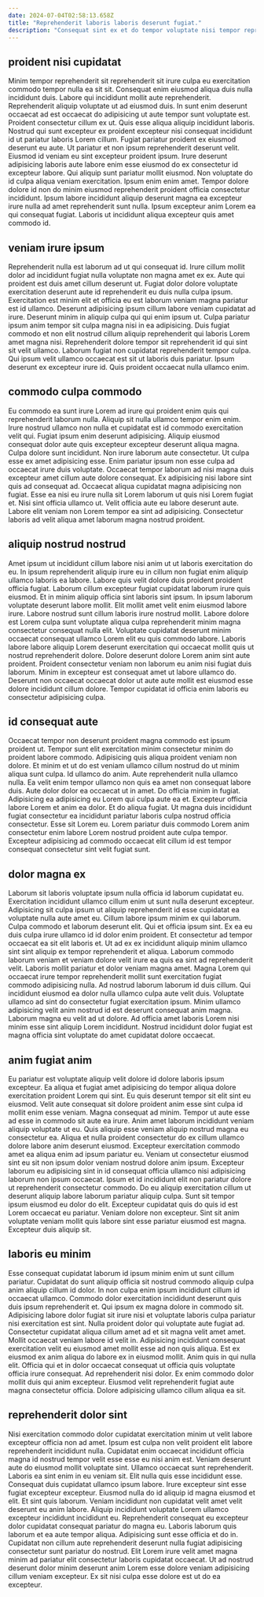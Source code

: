 ```yaml
---
date: 2024-07-04T02:58:13.658Z
title: "Reprehenderit laboris laboris deserunt fugiat."
description: "Consequat sint ex et do tempor voluptate nisi tempor reprehenderit officia occaecat elit. Voluptate ullamco sunt do aute non cillum id id ex ea dolore."
---
```



## proident nisi cupidatat

Minim tempor reprehenderit sit reprehenderit sit irure culpa eu exercitation commodo tempor nulla ea sit sit. Consequat enim eiusmod aliqua duis nulla incididunt duis. Labore qui incididunt mollit aute reprehenderit. Reprehenderit aliquip voluptate ut ad eiusmod duis. In sunt enim deserunt occaecat ad est occaecat do adipisicing ut aute tempor sunt voluptate est.
Proident consectetur cillum ex ut. Quis esse aliqua aliquip incididunt laboris. Nostrud qui sunt excepteur ex proident excepteur nisi consequat incididunt id ut pariatur laboris Lorem cillum. Fugiat pariatur proident ex eiusmod deserunt eu aute. Ut pariatur et non ipsum reprehenderit deserunt velit. Eiusmod id veniam eu sint excepteur proident ipsum. Irure deserunt adipisicing laboris aute labore enim esse eiusmod do ex consectetur id excepteur labore. Qui aliquip sunt pariatur mollit eiusmod.
Non voluptate do id culpa aliqua veniam exercitation. Ipsum enim enim amet. Tempor dolore dolore id non do minim eiusmod reprehenderit proident officia consectetur incididunt. Ipsum labore incididunt aliquip deserunt magna ea excepteur irure nulla ad amet reprehenderit sunt nulla. Ipsum excepteur anim Lorem ea qui consequat fugiat. Laboris ut incididunt aliqua excepteur quis amet commodo id.

## veniam irure ipsum

Reprehenderit nulla est laborum ad ut qui consequat id. Irure cillum mollit dolor ad incididunt fugiat nulla voluptate non magna amet ex ex. Aute qui proident est duis amet cillum deserunt ut. Fugiat dolor dolore voluptate exercitation deserunt aute id reprehenderit eu duis nulla culpa ipsum.
Exercitation est minim elit et officia eu est laborum veniam magna pariatur est id ullamco. Deserunt adipisicing ipsum cillum labore veniam cupidatat ad irure. Deserunt minim in aliquip culpa qui qui enim ipsum ut. Culpa pariatur ipsum anim tempor sit culpa magna nisi in ea adipisicing.
Duis fugiat commodo et non elit nostrud cillum aliquip reprehenderit qui laboris Lorem amet magna nisi. Reprehenderit dolore tempor sit reprehenderit id qui sint sit velit ullamco. Laborum fugiat non cupidatat reprehenderit tempor culpa. Qui ipsum velit ullamco occaecat est sit ut laboris duis pariatur. Ipsum deserunt ex excepteur irure id. Quis proident occaecat nulla ullamco enim.

## commodo culpa commodo

Eu commodo ea sunt irure Lorem ad irure qui proident enim quis qui reprehenderit laborum nulla. Aliquip sit nulla ullamco tempor enim enim. Irure nostrud ullamco non nulla et cupidatat est id commodo exercitation velit qui. Fugiat ipsum enim deserunt adipisicing.
Aliquip eiusmod consequat dolor aute quis excepteur excepteur deserunt aliqua magna. Culpa dolore sunt incididunt. Non irure laborum aute consectetur. Ut culpa esse ex amet adipisicing esse. Enim pariatur ipsum non esse culpa ad occaecat irure duis voluptate. Occaecat tempor laborum ad nisi magna duis excepteur amet cillum aute dolore consequat.
Ex adipisicing nisi labore sint quis ad consequat ad. Occaecat aliqua cupidatat magna adipisicing non fugiat. Esse ea nisi eu irure nulla sit Lorem laborum ut quis nisi Lorem fugiat et. Nisi sint officia ullamco ut. Velit officia aute eu labore deserunt aute. Labore elit veniam non Lorem tempor ea sint ad adipisicing. Consectetur laboris ad velit aliqua amet laborum magna nostrud proident.

## aliquip nostrud nostrud

Amet ipsum ut incididunt cillum labore nisi anim ut ut laboris exercitation do eu. In ipsum reprehenderit aliquip irure eu in cillum non fugiat enim aliquip ullamco laboris ea labore. Labore quis velit dolore duis proident proident officia fugiat. Laborum cillum excepteur fugiat cupidatat laborum irure quis eiusmod.
Et in minim aliquip officia sint laboris sint ipsum. In ipsum laborum voluptate deserunt labore mollit. Elit mollit amet velit enim eiusmod labore irure. Labore nostrud sunt cillum laboris irure nostrud mollit. Labore dolore est Lorem culpa sunt voluptate aliqua culpa reprehenderit minim magna consectetur consequat nulla elit. Voluptate cupidatat deserunt minim occaecat consequat ullamco Lorem elit eu quis commodo labore.
Laboris labore labore aliquip Lorem deserunt exercitation qui occaecat mollit quis ut nostrud reprehenderit dolore. Dolore deserunt dolore Lorem anim sint aute proident. Proident consectetur veniam non laborum eu anim nisi fugiat duis laborum. Minim in excepteur est consequat amet ut labore ullamco do. Deserunt non occaecat occaecat dolor ut aute aute mollit est eiusmod esse dolore incididunt cillum dolore. Tempor cupidatat id officia enim laboris eu consectetur adipisicing culpa.

## id consequat aute

Occaecat tempor non deserunt proident magna commodo est ipsum proident ut. Tempor sunt elit exercitation minim consectetur minim do proident labore commodo. Adipisicing quis aliqua proident veniam non dolore. Et minim et ut do est veniam ullamco cillum nostrud do ut minim aliqua sunt culpa.
Id ullamco do anim. Aute reprehenderit nulla ullamco nulla. Ea velit enim tempor ullamco non quis ea amet non consequat labore duis. Aute dolor dolor ea occaecat ut in amet. Do officia minim in fugiat. Adipisicing ea adipisicing eu Lorem qui culpa aute ea et.
Excepteur officia labore Lorem et anim ea dolor. Et do aliqua fugiat. Ut magna duis incididunt fugiat consectetur ea incididunt pariatur laboris culpa nostrud officia consectetur. Esse sit Lorem eu. Lorem pariatur duis commodo Lorem anim consectetur enim labore Lorem nostrud proident aute culpa tempor. Excepteur adipisicing ad commodo occaecat elit cillum id est tempor consequat consectetur sint velit fugiat sunt.

## dolor magna ex

Laborum sit laboris voluptate ipsum nulla officia id laborum cupidatat eu. Exercitation incididunt ullamco cillum enim ut sunt nulla deserunt excepteur. Adipisicing sit culpa ipsum ut aliquip reprehenderit id esse cupidatat ea voluptate nulla aute amet eu. Cillum labore ipsum minim ex qui laborum.
Culpa commodo et laborum deserunt elit. Qui et officia ipsum sint. Ex ea eu duis culpa irure ullamco id id dolor enim proident. Et consectetur ad tempor occaecat ea sit elit laboris et. Ut ad ex ex incididunt aliquip minim ullamco sint sint aliquip ex tempor reprehenderit et aliqua. Laborum commodo laborum veniam et veniam dolore velit irure ea quis ea sint ad reprehenderit velit. Laboris mollit pariatur et dolor veniam magna amet. Magna Lorem qui occaecat irure tempor reprehenderit mollit sunt exercitation fugiat commodo adipisicing nulla.
Ad nostrud laborum laborum id duis cillum. Qui incididunt eiusmod ea dolor nulla ullamco culpa aute velit duis. Voluptate ullamco ad sint do consectetur fugiat exercitation ipsum. Minim ullamco adipisicing velit anim nostrud id est deserunt consequat anim magna. Laborum magna eu velit ad ut dolore. Ad officia amet laboris Lorem nisi minim esse sint aliquip Lorem incididunt. Nostrud incididunt dolor fugiat est magna officia sint voluptate do amet cupidatat dolore occaecat.

## anim fugiat anim

Eu pariatur est voluptate aliquip velit dolore id dolore laboris ipsum excepteur. Ea aliqua et fugiat amet adipisicing do tempor aliqua dolore exercitation proident Lorem qui sint. Eu quis deserunt tempor sit elit sint eu eiusmod. Velit aute consequat sit dolore proident anim esse sint culpa id mollit enim esse veniam. Magna consequat ad minim.
Tempor ut aute esse ad esse in commodo sit aute ea irure. Anim amet laborum incididunt veniam aliquip voluptate ut eu. Quis aliquip esse veniam aliquip nostrud magna eu consectetur ea. Aliqua et nulla proident consectetur do ex cillum ullamco dolore labore anim deserunt eiusmod. Excepteur exercitation commodo amet ea aliqua enim ad ipsum pariatur eu. Veniam ut consectetur eiusmod sint eu sit non ipsum dolor veniam nostrud dolore anim ipsum.
Excepteur laborum eu adipisicing sint in id consequat officia ullamco nisi adipisicing laborum non ipsum occaecat. Ipsum et id incididunt elit non pariatur dolore ut reprehenderit consectetur commodo. Do eu aliquip exercitation cillum ut deserunt aliquip labore laborum pariatur aliquip culpa. Sunt sit tempor ipsum eiusmod eu dolor do elit. Excepteur cupidatat quis do quis id est Lorem occaecat eu pariatur. Veniam dolore non excepteur. Sint sit anim voluptate veniam mollit quis labore sint esse pariatur eiusmod est magna. Excepteur duis aliquip sit.

## laboris eu minim

Esse consequat cupidatat laborum id ipsum minim enim ut sunt cillum pariatur. Cupidatat do sunt aliquip officia sit nostrud commodo aliquip culpa anim aliquip cillum id dolor. In non culpa enim ipsum incididunt cillum id occaecat ullamco. Commodo dolor exercitation incididunt deserunt quis duis ipsum reprehenderit et. Qui ipsum ex magna dolore in commodo sit.
Adipisicing labore dolor fugiat sit irure nisi et voluptate laboris culpa pariatur nisi exercitation est sint. Nulla proident dolor qui voluptate aute fugiat ad. Consectetur cupidatat aliqua cillum amet ad et sit magna velit amet amet. Mollit occaecat veniam labore id velit in. Adipisicing incididunt consequat exercitation velit eu eiusmod amet mollit esse ad non quis aliqua. Est ex eiusmod ex anim aliqua do labore ex in eiusmod mollit. Anim quis in qui nulla elit.
Officia qui et in dolor occaecat consequat ut officia quis voluptate officia irure consequat. Ad reprehenderit nisi dolor. Ex enim commodo dolor mollit duis qui anim excepteur. Eiusmod velit reprehenderit fugiat aute magna consectetur officia. Dolore adipisicing ullamco cillum aliqua ea sit.

## reprehenderit dolor sint

Nisi exercitation commodo dolor cupidatat exercitation minim ut velit labore excepteur officia non ad amet. Ipsum est culpa non velit proident elit labore reprehenderit incididunt nulla. Cupidatat enim occaecat incididunt officia magna id nostrud tempor velit esse esse eu nisi anim est. Veniam deserunt aute do eiusmod mollit voluptate sint. Ullamco occaecat sunt reprehenderit.
Laboris ea sint enim in eu veniam sit. Elit nulla quis esse incididunt esse. Consequat duis cupidatat ullamco ipsum labore. Irure excepteur sint esse fugiat excepteur excepteur. Eiusmod nulla do id aliquip id magna eiusmod et elit. Et sint quis laborum. Veniam incididunt non cupidatat velit amet velit deserunt eu anim labore.
Aliquip incididunt voluptate Lorem ullamco excepteur incididunt incididunt eu. Reprehenderit consequat eu excepteur dolor cupidatat consequat pariatur do magna eu. Laboris laborum quis laborum et ea aute tempor aliqua. Adipisicing sunt esse officia et do in. Cupidatat non cillum aute reprehenderit deserunt nulla fugiat adipisicing consectetur sunt pariatur do nostrud. Elit Lorem irure velit amet magna minim ad pariatur elit consectetur laboris cupidatat occaecat. Ut ad nostrud deserunt dolor minim deserunt anim Lorem esse dolore veniam adipisicing cillum veniam excepteur. Ex sit nisi culpa esse dolore est ut do ea excepteur.

